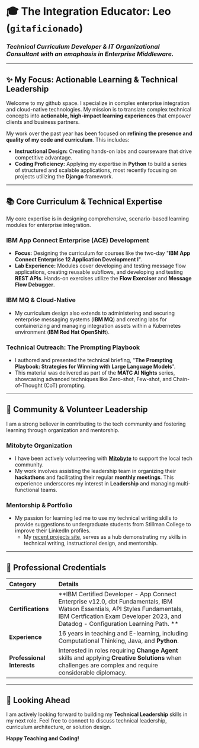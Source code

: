 # 🎓 The Integration Educator: Leo (`gitaficionado`)
### *Technical Curriculum Developer & IT Organizational Consultant with an emaphasis in Enterprise Middleware.*

---

## ✨ My Focus: Actionable Learning & Technical Leadership

Welcome to my github space. I specialize in complex enterprise integration and cloud-native technologies. My mission is to translate complex technical concepts into **actionable, high-impact learning experiences** that empower clients and business partners.

My work over the past year has been focused on **refining the presence and quality of my code and curriculum**. This includes:

* **Instructional Design:** Creating hands-on labs and courseware that drive competitive advantage.
* **Coding Proficiency:** Applying my expertise in **Python** to build a series of structured and scalable applications, most recently focusing on projects utilizing the **Django** framework.

---

## 📚 Core Curriculum & Technical Expertise

My core expertise is in designing comprehensive, scenario-based learning modules for enterprise integration.

### IBM App Connect Enterprise (ACE) Development
* **Focus:** Designing the curriculum for courses like the two-day "**IBM App Connect Enterprise 12 Application Development I**".
* **Lab Experience:** Modules cover developing and testing message flow applications, creating reusable subflows, and developing and testing **REST APIs**. Hands-on exercises utilize the **Flow Exerciser** and **Message Flow Debugger**.

### IBM MQ & Cloud-Native
* My curriculum design also extends to administering and securing enterprise messaging systems (**IBM MQ**) and creating labs for containerizing and managing integration assets within a Kubernetes environment (**IBM Red Hat OpenShift**).

### Technical Outreach: The Prompting Playbook
* I authored and presented the technical briefing, "**The Prompting Playbook: Strategies for Winning with Large Language Models**".
* This material was delivered as part of the **MATC AI Nights** series, showcasing advanced techniques like Zero-shot, Few-shot, and Chain-of-Thought (CoT) prompting.

---

## 🤝 Community & Volunteer Leadership

I am a strong believer in contributing to the tech community and fostering learning through organization and mentorship.

### Mitobyte Organization
* I have been actively volunteering with [**Mitobyte**](https://mitobyte.com) to support the local tech community.
* My work involves assisting the leadership team in organizing their **hackathons** and facilitating their regular **monthly meetings**. This experience underscores my interest in **Leadership** and managing multi-functional teams.

### Mentorship & Portfolio
* My passion for learning led me to use my technical writing skills to provide suggestions to undergraduate students from Stillman College to improve their LinkedIn profiles.
  * My [recent projects site](https://gitaficionado.github.io/mercury/#projects), serves as a hub demonstrating my skills in technical writing, instructional design, and mentorship.

---

## 🏅 Professional Credentials

| Category | Details |
| :--- | :--- |
| **Certifications** | **IBM Certified Developer - App Connect Enterprise v12.0, dbt Fundamentals, IBM Watson Essentials, API Styles Fundamentals, IBM Certfication Exam Developer 2023, and Datadog - Configuration Learning Path. ** |
| **Experience** | 16 years in teaching and E-learning, including Computational Thinking, Java, and **Python**. |
| **Professional Interests** | Interested in roles requiring **Change Agent** skills and applying **Creative Solutions** when challenges are complex and require considerable diplomacy. |

---

## 🚀 Looking Ahead

I am actively looking forward to building my **Technical Leadership** skills in my next role. Feel free to connect to discuss technical leadership, curriculum architecture, or solution design.

**Happy Teaching and Coding!**
